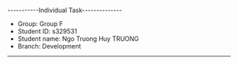 -----------Individual Task--------------
- Group: Group F
- Student ID: s329531
- Student name: Ngo Truong Huy TRUONG
- Branch: Development
---------------------------------------